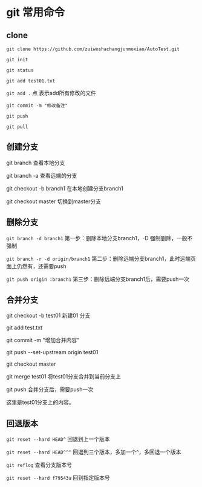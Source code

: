 # git 常用命令

## clone

`git clone https://github.com/zuiwoshachangjunmoxiao/AutoTest.git`

`git init`

`git status`

`git add test01.txt`

`git add .`	点 表示add所有修改的文件

`git commit -m "修改备注"`

`git push`

`git pull`

## 创建分支

git branch	查看本地分支

git branch -a 	查看远端的分支

git checkout -b branch1	在本地创建分支branch1

git checkout master	切换到master分支

## 删除分支

`git branch -d branch1`    第一步：删除本地分支branch1，-D 强制删除，一般不强制

`git branch -r -d origin/branch1`    第二步：删除远端分支branch1，此时远端页面上仍然有，还需要push

`git push origin :branch1`    第三步：删除远端分支branch1后，需要push一次

## 合并分支

git checkout -b test01	新建01 分支

git add test.txt

git commit -m "增加合并内容"

git push --set-upstream origin test01

git checkout master

git merge test01	将test01分支合并到当前分支上

git push	合并分支后，需要push一次

这里是test01分支上的内容。

## 回退版本

`git reset --hard HEAD^`    回退到上一个版本

`git reset --hard HEAD^^^`    回退到三个版本，多加一个^，多回退一个版本

`git reflog`    查看分支版本号

`git reset --hard f79543a`	回到指定版本号

